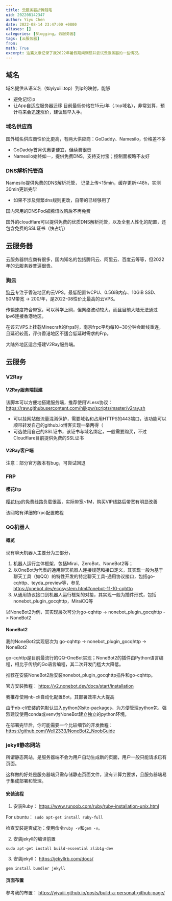 ```yaml
---
title: 云服务器折腾随笔
uid: 202208142347
author: Yiyu Chen
date: 2022-08-14 23:47:00 +0800
aliases: []
categories: [Blogging, 云服务器]
tags: [云服务器]
from: 
math: True
excerpt: 这篇文章记录了我2022年暑假期间调研并尝试云服务器的一些情况。 
---
```

## 域名
域名提供从语义名（如yiyuiii.top）到ip的映射，能够
- 避免记忆ip
- 让App自适应服务器迁移
目前最低价格在15元/年（.top域名），非常划算，预计将来会迅速涨价，建议趁早入手。

### 域名供应商
国外域名供应商性价比更高，有两大供应商：GoDaddy、Namesilo，价格差不多
- GoDaddy首月优惠更便宜，但续费很贵
- Namesilo始终如一，提供免费DNS，支持支付宝；控制面板略不友好

### DNS解析托管商
Namesilo提供免费的DNS解析托管， 记录上传<15min，缓存更新<48h，实测30min更新完毕
- 如果不涉及频繁dns规则更改，自带的已经够用了

国内常用的DNSPod被腾讯收购后不再免费

国外的cloudflare可以提供免费的优质DNS解析托管，以及全套人性化的配置，还包含免费的SSL证书（快占坑）


## 云服务器
云服务器供应商有很多，国内知名的包括腾讯云、阿里云、百度云等等，但2022年的云服务器普遍很贵。

### 狗云
[狗云](https://ticket.dogyun.com/)专注于香港地区的云VPS，最低配置1vCPU、0.5GiB内存、10GiB SSD、50M带宽 -> 200/年，是2022-08性价比最高的云VPS。

传输速度符合带宽，可以科学上网，但网络波动较大，而且目前大陆无法通过ipv6连接香港地区。

在该云VPS上挂载Minecraft的frps时，南京frpc平均每10~30分钟会断线重连，且延迟较高，评价香港地区不适合低延时需求的Frp。

大陆外地区适合搭建V2Ray服务端。

## 云服务
### V2Ray
#### V2Ray服务端搭建
该脚本可以方便地搭建服务端，推荐使用VLess协议：
https://raw.githubusercontent.com/hijkpw/scripts/master/v2ray.sh
- 可以挂网站做流量混淆保护，需要域名和占用HTTPS的443端口，该功能可以顺带转发自己的github.io博客实现一举两得（
- 可选使用自己的SSL证书，该证书与域名绑定，一般需要购买，不过Cloudflare目前提供免费的SSL证书

#### V2Ray客户端
注意：部分官方版本有bug，可尝试回退

### FRP
#### 樱花frp
[樱花frp](https://www.natfrp.com/tunnel/)的免费线路负载很高，实际带宽~1M，购买VIP线路后带宽有明显改善

该网站有详细的frpc配置教程

### QQ机器人
#### 概览
现有聊天机器人主要分为三部分，
1. 机器人运行主体框架，包括Mirai、ZeroBot、NoneBot2等；
2. 以OneBot为代表的通用聊天机器人连接规范和接口定义，其实现一般为基于聊天工具（如QQ）的特性开发的特定聊天工具-通用协议接口，包括go-cqhttp、teyda_preview等，参见 https://onebot.dev/ecosystem.html#onebot-11-10-cqhttp
3. 从通用协议接口到机器人运行框架的对接，其实现一般为插件形式，包括nonebot_plugin_gocqhttp，MiraiCQ等

以NoneBot2为例，其实现层次可分为go-cqhttp -> nonebot_plugin_gocqhttp -> NoneBot2

#### NoneBot2
我的NoneBot2实现层次为 go-cqhttp -> nonebot_plugin_gocqhttp -> NoneBot2

go-cqhttp是目前最流行的QQ-OneBot实现；NoneBot2的插件由Python语言编程，相比于传统的Go语言编程，其二次开发门槛大大降低。

推荐在安装NoneBot2后安装nonebot_plugin_gocqhttp插件和go-cqhttp。

官方安装教程： https://v2.nonebot.dev/docs/start/installation

我推荐使用nb-cli自动化配置Bot，其部署效率大大提高

由于nb-cli安装的包默认进入python的site-packages，为方便管理python包，强烈建议使用conda或venv为NoneBot建立独立的python环境。

在部署完毕后，你可能需要一个比较细节的开发教程： https://github.com/Well2333/NoneBot2_NoobGuide

### jekyll静态网站
所谓静态网站，是服务器端不会为用户自动生成新的页面，用户一般只能请求已有页面。

这样做的好处是服务器端只需存储静态页面文件，没有计算力要求，且服务器端易于集成部署和管理。

#### 安装流程
1. 安装Ruby： https://www.runoob.com/ruby/ruby-installation-unix.html

For ubuntu： `sudo apt-get install ruby-full`

检查安装是否成功：使用命令`ruby -v`和`gem -v`。

2. 安装jekyll的编译前置

`sudo apt-get install build-essential zlib1g-dev`

3. 安装jekyll： https://jekyllrb.com/docs/

`gem install bundler jekyll`

#### 页面布置
参考我的布置： https://yiyuiii.github.io/posts/build-a-personal-github-page/